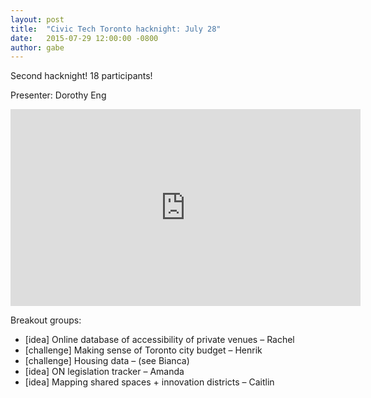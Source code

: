 ```yaml
---
layout: post
title:  "Civic Tech Toronto hacknight: July 28"
date:   2015-07-29 12:00:00 -0800
author: gabe
---
```

Second hacknight! 18 participants!

Presenter: Dorothy Eng

<iframe width="560" height="315" src="https://www.youtube.com/embed/nvHLzdxjx7E" frameborder="0" allowfullscreen></iframe>

Breakout groups:

* [idea] Online database of accessibility of private venues – Rachel
* [challenge] Making sense of Toronto city budget – Henrik
* [challenge] Housing data – (see Bianca)
* [idea] ON legislation tracker – Amanda
* [idea] Mapping shared spaces + innovation districts – Caitlin
